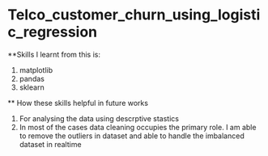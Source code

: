 # Telco_customer_churn_using_logistic_regression

**Skills I learnt from this is:

1. matplotlib
2. pandas
3. sklearn

** How these skills helpful in future works

1. For analysing the data using descrptive stastics
2. In most of the cases data cleaning occupies the primary role. I am able to remove the outliers in dataset and able to handle the imbalanced dataset in realtime
